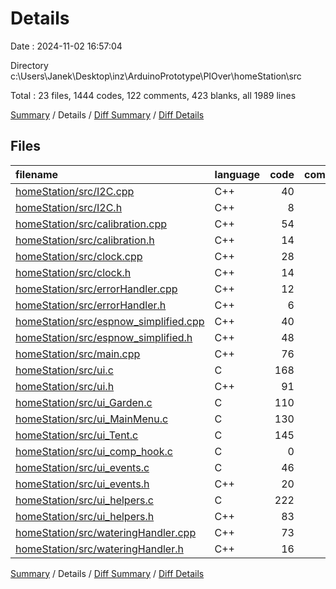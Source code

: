 # Details

Date : 2024-11-02 16:57:04

Directory c:\\Users\\Janek\\Desktop\\inz\\ArduinoPrototype\\PIOver\\homeStation\\src

Total : 23 files,  1444 codes, 122 comments, 423 blanks, all 1989 lines

[Summary](results.md) / Details / [Diff Summary](diff.md) / [Diff Details](diff-details.md)

## Files
| filename | language | code | comment | blank | total |
| :--- | :--- | ---: | ---: | ---: | ---: |
| [homeStation/src/I2C.cpp](/homeStation/src/I2C.cpp) | C++ | 40 | 0 | 6 | 46 |
| [homeStation/src/I2C.h](/homeStation/src/I2C.h) | C++ | 8 | 5 | 4 | 17 |
| [homeStation/src/calibration.cpp](/homeStation/src/calibration.cpp) | C++ | 54 | 12 | 16 | 82 |
| [homeStation/src/calibration.h](/homeStation/src/calibration.h) | C++ | 14 | 0 | 6 | 20 |
| [homeStation/src/clock.cpp](/homeStation/src/clock.cpp) | C++ | 28 | 19 | 7 | 54 |
| [homeStation/src/clock.h](/homeStation/src/clock.h) | C++ | 14 | 0 | 5 | 19 |
| [homeStation/src/errorHandler.cpp](/homeStation/src/errorHandler.cpp) | C++ | 12 | 3 | 4 | 19 |
| [homeStation/src/errorHandler.h](/homeStation/src/errorHandler.h) | C++ | 6 | 0 | 3 | 9 |
| [homeStation/src/espnow_simplified.cpp](/homeStation/src/espnow_simplified.cpp) | C++ | 40 | 1 | 9 | 50 |
| [homeStation/src/espnow_simplified.h](/homeStation/src/espnow_simplified.h) | C++ | 48 | 0 | 11 | 59 |
| [homeStation/src/main.cpp](/homeStation/src/main.cpp) | C++ | 76 | 17 | 18 | 111 |
| [homeStation/src/ui.c](/homeStation/src/ui.c) | C | 168 | 17 | 37 | 222 |
| [homeStation/src/ui.h](/homeStation/src/ui.h) | C++ | 91 | 12 | 13 | 116 |
| [homeStation/src/ui_Garden.c](/homeStation/src/ui_Garden.c) | C | 110 | 4 | 25 | 139 |
| [homeStation/src/ui_MainMenu.c](/homeStation/src/ui_MainMenu.c) | C | 130 | 4 | 21 | 155 |
| [homeStation/src/ui_Tent.c](/homeStation/src/ui_Tent.c) | C | 145 | 4 | 28 | 177 |
| [homeStation/src/ui_comp_hook.c](/homeStation/src/ui_comp_hook.c) | C | 0 | 4 | 2 | 6 |
| [homeStation/src/ui_events.c](/homeStation/src/ui_events.c) | C | 46 | 4 | 6 | 56 |
| [homeStation/src/ui_events.h](/homeStation/src/ui_events.h) | C++ | 20 | 4 | 7 | 31 |
| [homeStation/src/ui_helpers.c](/homeStation/src/ui_helpers.c) | C | 222 | 4 | 122 | 348 |
| [homeStation/src/ui_helpers.h](/homeStation/src/ui_helpers.h) | C++ | 83 | 5 | 61 | 149 |
| [homeStation/src/wateringHandler.cpp](/homeStation/src/wateringHandler.cpp) | C++ | 73 | 2 | 9 | 84 |
| [homeStation/src/wateringHandler.h](/homeStation/src/wateringHandler.h) | C++ | 16 | 1 | 3 | 20 |

[Summary](results.md) / Details / [Diff Summary](diff.md) / [Diff Details](diff-details.md)